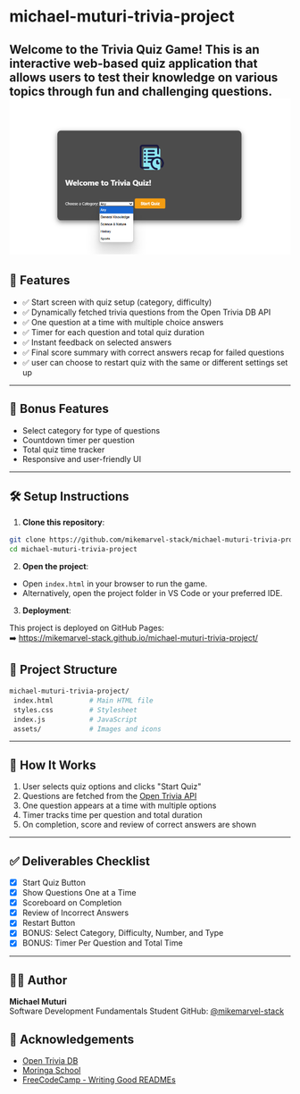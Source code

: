 # michael-muturi-trivia-project

Welcome to the **Trivia Quiz Game**! This is an interactive web-based quiz application that allows users to test their knowledge on various topics through fun and challenging questions.
![alt text](<Screenshot .png>)
---

## 🚀 Features

- ✅ Start screen with quiz setup (category, difficulty)
- ✅ Dynamically fetched trivia questions from the Open Trivia DB API
- ✅ One question at a time with multiple choice answers
- ✅ Timer for each question and total quiz duration
- ✅ Instant feedback on selected answers
- ✅ Final score summary with correct answers recap for failed questions
- ✅ user can choose to restart quiz with the same or different settings set up

---

## 🧠 Bonus Features

- Select category for type of questions
- Countdown timer per question
- Total quiz time tracker
- Responsive and user-friendly UI

---

## 🛠️ Setup Instructions

1. **Clone this repository**:

```bash
git clone https://github.com/mikemarvel-stack/michael-muturi-trivia-project
cd michael-muturi-trivia-project
```

2. **Open the project**:

- Open `index.html` in your browser to run the game.
- Alternatively, open the project folder in VS Code or your preferred IDE.

3. **Deployment**:

This project is deployed on GitHub Pages:  
➡️ https://mikemarvel-stack.github.io/michael-muturi-trivia-project/

## 📁 Project Structure

```bash
michael-muturi-trivia-project/
 index.html         # Main HTML file
 styles.css         # Stylesheet
 index.js           # JavaScript
 assets/            # Images and icons
```

---

## 🧪 How It Works

1. User selects quiz options and clicks "Start Quiz"
2. Questions are fetched from the [Open Trivia API](https://opentdb.com/api_config.php)
3. One question appears at a time with multiple options
4. Timer tracks time per question and total duration
5. On completion, score and review of correct answers are shown

---

## ✅ Deliverables Checklist

- [x] Start Quiz Button
- [x] Show Questions One at a Time
- [x] Scoreboard on Completion
- [x] Review of Incorrect Answers
- [x] Restart Button
- [x] BONUS: Select Category, Difficulty, Number, and Type
- [x] BONUS: Timer Per Question and Total Time

---

## 👨‍💻 Author

**Michael Muturi**  
Software Development Fundamentals Student 
GitHub: [@mikemarvel-stack](hhttps://github.com/mikemarvel-stack)

## 🙌 Acknowledgements

- [Open Trivia DB](https://opentdb.com/)
- [Moringa School](https://moringaschool.com)
- [FreeCodeCamp - Writing Good READMEs](https://www.freecodecamp.org/news/how-to-write-a-good-readme-file/)

